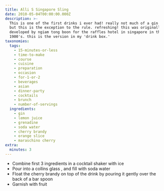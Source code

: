 ```yaml
---
title: Alli S Singapore Sling
date: 2010-05-04T00:00:00.000Z
description: >-
  This is one of the first drinks i ever had! really not much of a gin drinker,
  but this is the exception to the rule. refreshing! this was originally
  developed by ngiam tong boon for the raffles hotel in singapore in the early
  1900's. this is the version in my 'drink box.'
taxonomies:
  tags:
    - 15-minutes-or-less
    - time-to-make
    - course
    - cuisine
    - preparation
    - occasion
    - for-1-or-2
    - beverages
    - asian
    - dinner-party
    - cocktails
    - brunch
    - number-of-servings
  ingredients:
    - gin
    - lemon juice
    - grenadine
    - soda water
    - cherry brandy
    - orange slice
    - maraschino cherry
extra:
  minutes: 3
---
```

 - Combine first 3 ingredients in a cocktail shaker with ice
 - Pour into a collins glass , and fill with soda water
 - Float the cherry brandy on top of the drink by pouring it gently over the back of a bar spoon
 - Garnish with fruit
